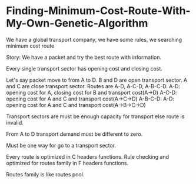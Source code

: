 # Finding-Minimum-Cost-Route-With-My-Own-Genetic-Algorithm
We have a global transport company, we have some rules, we searching minimum cost route

Story:
We have a packet and try the best route with information.

Every single transport sector has opening cost and closing cost.

Let's say packet move to from A to D.
B and D are open transport sector.
A and C are close transport sector.
Routes are A-D, A-C-D, A-B-C-D.
A-D: opening cost for A, closing cost for B and transport cost(A->D)
A-C-D: opening cost for A and C and transport cost(A->C->D)
A-B-C-D: A-D: opening cost for A and C and transport cost(A->B->C->D)

Transport sectors are must be enough capacity for transport else route is invalid.

From A to D transport demand must be different to zero.

Must be one way for go to a transport sector.

Every route is optimized in C headers functions.
Rule checking and optimized for routes family in F headers functions.

Routes family is like routes pool.

